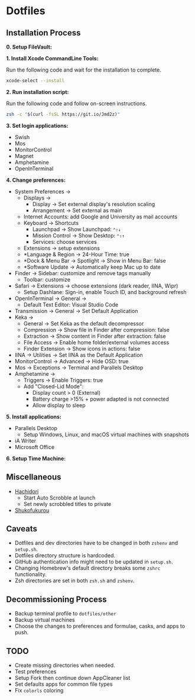 # Dotfiles

## Installation Process

**0. Setup FileVault:**

**1. Install Xcode CommandLine Tools:**

Run the following code and wait for the installation to complete.

```sh
xcode-select --install
```

**2. Run installation script:**

Run the following code and follow on-screen instructions.

```sh
zsh -c "$(curl -fsSL https://git.io/Jmd2z)"
```

**3. Set login applications:**

- Swish
- Mos
- MonitorControl
- Magnet
- Amphetamine
- OpenInTerminal

**4. Change preferences:**

- System Preferences ->
  - Displays ->
    - Display -> Set external display's resolution scaling
    - Arrangement -> Set external as main
  - Internet Accounts: add Google and University as mail accounts
  - Keyboard -> Shortcuts
    - Launchpad -> Show Launchpad: `⌃⇧↓`
    - Mission Control -> Show Desktop: `⌃⇧↑`
    - Services: choose services
  - Extensions -> setup extensions
  - *Language & Region -> 24-Hour Time: true
  - *Dock & Menu Bar -> Spotlight -> Show in Menu Bar: false
  - *Software Update -> Automatically keep Mac up to date
- Finder -> Sidebar: customize and remove tags manually
  - Toolbar: customize
- Safari -> Extensions -> choose extensions (dark reader, IINA, Wipr)
  - Setup Dashlane: Sign-in, enable Touch ID, and background refresh
- OpenInTerminal -> General ->
  - Default Text Editor: Visual Studio Code
- Transmission -> General -> Set Default Application
- Keka ->
  - General -> Set Keka as the default decompressor
  - Compression -> Show file in Finder after compression: false
  - Extraction -> Show content in Finder after extraction: false
  - File Access -> Enable home folder/external volumes access
  - Finder Extension -> Show icons in actions: false
- IINA -> Utilities -> Set IINA as the Default Application
- MonitorControl -> Advanced -> Hide OSD: true
- Mos -> Exceptions -> Terminal and Parallels Desktop
- Amphetamine ->
  - Triggers -> Enable Triggers: true
  - Add "Closed-Lid Mode":
    - Display count > 0 (External)
    - Battery charge >15% + power adapted is not connected
    - Allow display to sleep

**5. Install applications:**

- Parallels Desktop
  - Setup Windows, Linux, and macOS virtual machines with snapshots
- iA Writer
- Microsoft Office

**6. Setup Time Machine:**

## Miscellaneous

- [Hachidori](https://malupdaterosx.moe/hachidori/)
  - Start Auto Scrobble at launch
  - Set newly scrobbled titles to private
- [Shukofukurou](https://malupdaterosx.moe/shukofukurou-for-macos/)

## Caveats

- Dotfiles and dev directories have to be changed in both `zshenv` and `setup.sh`.
- Dotfiles directory structure is hardcoded.
- GitHub authentication info might need to be updated in `setup.sh`.
- Changing Homebrew's default directory breaks some `zshrc` functionality.
- Zsh directories are set in both `zsh.sh` and `zshenv`.

## Decommissioning Process

- Backup terminal profile to `dotfiles/other`
- Backup virtual machines
- Choose the changes to preferences and formulae, casks, and apps to push.

## TODO

- Create missing directories when needed.
- Test preferences
- Setup Fork then continue down AppCleaner list
- Set defaults apps for common file types
- Fix `colorls` coloring
